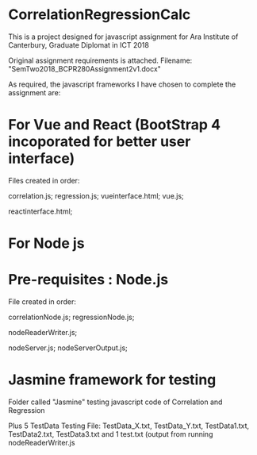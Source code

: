# CorrelationRegressionCalc

This is a project designed for javascript assignment for Ara Institute of Canterbury, Graduate Diplomat in ICT 2018

Original assignment requirements is attached. Filename: "SemTwo2018_BCPR280Assignment2v1.docx"

As required, the javascript frameworks I have chosen to complete the assignment are: 

# For Vue and React (BootStrap 4 incoporated for better user interface)

Files created in order:

correlation.js;
regression.js;
vueinterface.html;
vue.js;

reactinterface.html;


# For Node js
# Pre-requisites : Node.js

File created in order:

correlationNode.js;
regressionNode.js;

nodeReaderWriter.js;

nodeServer.js;
nodeServerOutput.js;

# Jasmine framework for testing
Folder called "Jasmine" testing javascript code of Correlation and Regression 

Plus 5 TestData Testing File: TestData_X.txt, TestData_Y.txt, TestData1.txt, TestData2.txt, TestData3.txt
and 1 test.txt (output from running nodeReaderWriter.js
